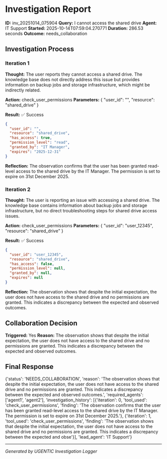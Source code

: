 # Investigation Report

**ID:** inv_20251014_075904
**Query:** I cannot access the shared drive
**Agent:** IT Support
**Started:** 2025-10-14T07:59:04.270771
**Duration:** 286.53 seconds
**Outcome:** needs_collaboration

## Investigation Process

### Iteration 1

**Thought:** The user reports they cannot access a shared drive. The knowledge base does not directly address this issue but provides information on backup jobs and storage infrastructure, which might be indirectly related.

**Action:** check_user_permissions
**Parameters:** {
  "user_id": "",
  "resource": "shared_drive"
}

**Result:** ✅ Success
```json
{
  "user_id": "",
  "resource": "shared_drive",
  "has_access": true,
  "permission_level": "read",
  "granted_by": "IT Manager",
  "expires": "2025-12-31"
}
```

**Reflection:** The observation confirms that the user has been granted read-level access to the shared drive by the IT Manager. The permission is set to expire on 31st December 2025.

### Iteration 2

**Thought:** The user is reporting an issue with accessing a shared drive. The knowledge base contains information about backup jobs and storage infrastructure, but no direct troubleshooting steps for shared drive access issues.

**Action:** check_user_permissions
**Parameters:** {
  "user_id": "user_12345",
  "resource": "shared_drive"
}

**Result:** ✅ Success
```json
{
  "user_id": "user_12345",
  "resource": "shared_drive",
  "has_access": false,
  "permission_level": null,
  "granted_by": null,
  "expires": null
}
```

**Reflection:** The observation shows that despite the initial expectation, the user does not have access to the shared drive and no permissions are granted. This indicates a discrepancy between the expected and observed outcomes.

## Collaboration Decision

**Triggered:** Yes
**Reason:** The observation shows that despite the initial expectation, the user does not have access to the shared drive and no permissions are granted. This indicates a discrepancy between the expected and observed outcomes.

## Final Response

{'status': 'NEEDS_COLLABORATION', 'reason': 'The observation shows that despite the initial expectation, the user does not have access to the shared drive and no permissions are granted. This indicates a discrepancy between the expected and observed outcomes.', 'required_agents': ['agent1', 'agent2'], 'investigation_history': [{'iteration': 0, 'tool_used': 'check_user_permissions', 'finding': 'The observation confirms that the user has been granted read-level access to the shared drive by the IT Manager. The permission is set to expire on 31st December 2025.'}, {'iteration': 1, 'tool_used': 'check_user_permissions', 'finding': 'The observation shows that despite the initial expectation, the user does not have access to the shared drive and no permissions are granted. This indicates a discrepancy between the expected and obse'}], 'lead_agent': 'IT Support'}

---
*Generated by UGENTIC Investigation Logger*
